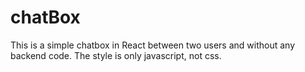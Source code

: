 # chatBox
This is a simple chatbox in React between two users and without any backend code. The style is only javascript, not css.
